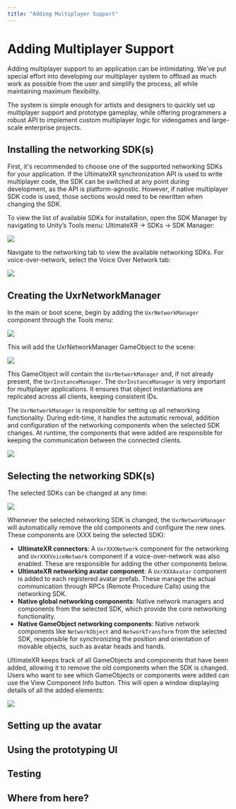```yaml
---
title: "Adding Multiplayer Support"
---
```


# Adding Multiplayer Support

Adding multiplayer support to an application can be intimidating. We’ve put special effort into developing our multiplayer system to offload as much work as possible from the user and simplify the process, all while maintaining maximum flexibility.

The system is simple enough for artists and designers to quickly set up multiplayer support and prototype gameplay, while offering programmers a robust API to implement custom multiplayer logic for videogames and large-scale enterprise projects.

## Installing the networking SDK(s)

First, it's recommended to choose one of the supported networking SDKs for your application. If the UltimateXR synchronization API is used to write multiplayer code, the SDK can be switched at any point during development, as the API is platform-agnostic. However, if native multiplayer SDK code is used, those sections would need to be rewritten when changing the SDK.

To view the list of available SDKs for installation, open the SDK Manager by navigating to Unity’s Tools menu: UltimateXR -> SDKs -> SDK Manager:

![](/docs/multiplayer/media/supported-platforms/CreateUxrNetworkManager.png)

Navigate to the networking tab to view the available networking SDKs. For voice-over-network, select the Voice Over Network tab:

![](/docs/multiplayer/media/supported-platforms/SDKManager.png)

## Creating the UxrNetworkManager

In the main or boot scene, begin by adding the `UxrNetworkManager` component through the Tools menu:

![](/docs/multiplayer/media/adding-multiplayer-support/CreateUxrNetworkManager.png)

This will add the UxrNetworkManager GameObject to the scene:

![](/docs/multiplayer/media/adding-multiplayer-support/SceneAfter.png)

This GameObject will contain the `UxrNetworkManager` and, if not already present, the `UxrInstanceManager`. The `UxrInstanceManager` is very important for multiplayer applications. It ensures that object instantiations are replicated across all clients, keeping consistent IDs.

The `UxrNetworkManager` is responsible for setting up all networking functionality. During edit-time, it handles the automatic removal, addition and configuration of the networking components when the selected SDK changes. At runtime, the components that were added are responsible for keeping the communication between the connected clients.

![](/docs/multiplayer/media/adding-multiplayer-support/UxrNetworkManagerInspector01.png)

## Selecting the networking SDK(s)

The selected SDKs can be changed at any time:

![](/docs/multiplayer/media/adding-multiplayer-support/ViewGlobalComponentInfo.png)

Whenever the selected networking SDK is changed, the `UxrNetworkManager` will automatically remove the old components and configure the new ones. These components are (XXX being the selected SDK):
- **UltimateXR connectors**: A `UxrXXXNetwork` component for the networking and `UxrXXXVoiceNetwork` component if a voice-over-network was also enabled. These are responsible for adding the other components below.
- **UltimateXR networking avatar component**: A `UxrXXXAvatar` component is added to each registered avatar prefab. These manage the actual communication through RPCs (Remote Procedure Calls) using the networking SDK.
- **Native global networking components**: Native network managers and components from the selected SDK, which provide the core networking functionality.
- **Native GameObject networking components**: Native network components like `NetworkObject` and `NetworkTransform` from the selected SDK, responsible for synchronizing the position and orientation of movable objects, such as avatar heads and hands.

UltimateXR keeps track of all GameObjects and components that have been added, allowing it to remove the old components when the SDK is changed. Users who want to see which GameObjects or components were added can use the View Component Info button. This will open a window displaying details of all the added elements:

![](/docs/multiplayer/media/adding-multiplayer-support/ViewGlobalComponentInfoWindow.png)

## Setting up the avatar

## Using the prototyping UI

## Testing

## Where from here?


